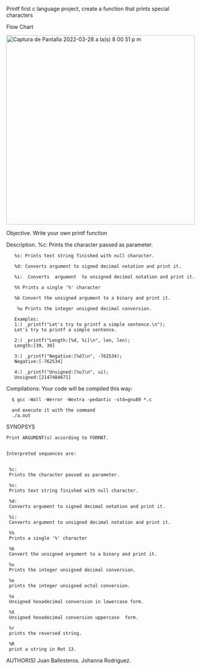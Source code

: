 Printf
first c language project, create a function that prints special characters

Flow Chart


<img width="501" alt="Captura de Pantalla 2022-03-28 a la(s) 8 00 51 p m" src="https://user-images.githubusercontent.com/91141739/160511573-c1668dcc-44c2-43e1-aa07-a8973756793e.png">

Objective.
Write your own printf function

Description.
       %c: Prints the character passed as parameter.

       %s: Prints text string finished with null character.

       %d: Converts argument to signed decimal notation and print it.

       %i:  Converts  argument  to unsigned decimal notation and print it.

       %% Prints a single '%' character

       %b Convert the unsigned argument to a binary and print it.

        %u Prints the integer unsigned decimal conversion.

       Examples:
       1:) _printf("Let's try to printf a simple sentence.\n");
       Let's try to printf a simple sentence.
       
       2:) _printf("Length:[%d, %i]\n", len, len);
       Length:[39, 39]
       
       3:) _printf("Negative:[%d]\n", -762534);
       Negative:[-762534]
       
       4:) _printf("Unsigned:[%u]\n", ui);
       Unsigned:[2147484671]

Compilations:
      Your code will be compiled this way:

      $ gcc -Wall -Werror -Wextra -pedantic -std=gnu89 *.c

      and execute it with the command 
      ./a.out

SYNOPSYS

    Print ARGUMENT(s) according to FORMAT.


    Interpreted sequences are:


     %c:
     Prints the character passed as parameter.

     %s:
     Prints text string finished with null character.

     %d:
     Converts argument to signed decimal notation and print it.

     %i:
     Converts argument to unsigned decimal notation and print it.

     %%
     Prints a single '%' character

     %b
     Convert the unsigned argument to a binary and print it.

     %u
     Prints the integer unsigned decimal conversion.

     %o
     prints the integer unsigned octal conversion.

     %x
     Unsigned hexadecimal conversion in lowercase form.

     %X
     Unsigned hexadecimal conversion uppercase  form. 

     %r
     prints the reversed string.

     %R
     print a string in Rot 13.
 AUTHOR(S)
        Juan Ballesteros.
        Johanna Rodriguez.

